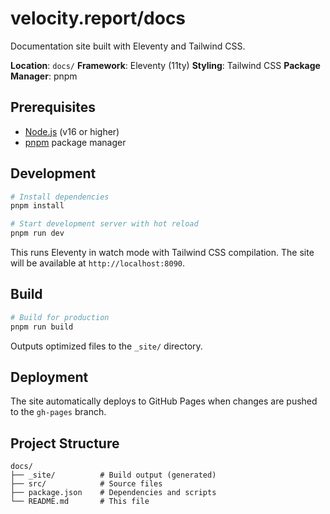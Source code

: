 # velocity.report/docs

Documentation site built with Eleventy and Tailwind CSS.

**Location**: `docs/`
**Framework**: Eleventy (11ty)
**Styling**: Tailwind CSS
**Package Manager**: pnpm

## Prerequisites

- [Node.js](https://nodejs.org/) (v16 or higher)
- [pnpm](https://pnpm.io/) package manager

## Development

```bash
# Install dependencies
pnpm install

# Start development server with hot reload
pnpm run dev
```

This runs Eleventy in watch mode with Tailwind CSS compilation. The site will be available at `http://localhost:8090`.

## Build

```bash
# Build for production
pnpm run build
```

Outputs optimized files to the `_site/` directory.

## Deployment

The site automatically deploys to GitHub Pages when changes are pushed to the `gh-pages` branch.

## Project Structure

```
docs/
├── _site/          # Build output (generated)
├── src/            # Source files
├── package.json    # Dependencies and scripts
└── README.md       # This file
```

